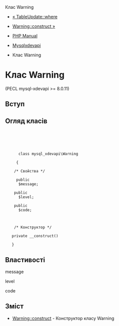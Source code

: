 Клас Warning

-   [« TableUpdate::where](mysql-xdevapi-tableupdate.where.html)
    
-   [Warning::construct »](mysql-xdevapi-warning.construct.html)
    
-   [PHP Manual](index.md)
    
-   [Mysqlxdevapi](book.mysql-xdevapi.html)
    
-   Клас Warning
    

# Клас Warning

(PECL mysql-xdevapi >= 8.0.11)

## Вступ

## Огляд класів

```synopsis



    
     
      class mysql_xdevapi\Warning
     
     {

    /* Свойства */
    
     public
      $message;

    public
      $level;

    public
      $code;



    /* Конструктор */
    
   private __construct()

   }
```

## Властивості

message

level

code

## Зміст

-   [Warning::construct](mysql-xdevapi-warning.construct.html) - Конструктор класу Warning